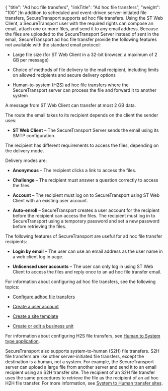{
    "title": "Ad hoc file transfers",
    "linkTitle": "Ad hoc file transfers",
    "weight": "100"
}In addition to scheduled and event-driven server-initiated file transfers, SecureTransport supports ad hoc file transfers. Using the ST Web Client, a SecureTransport user with the required rights can compose an email, attach one or more files, and send it to any email address. Because the files are uploaded to the SecureTransport Server instead of sent in the email, SecureTransport ad hoc file transfer provide the following features not available with the standard email protocol:

-   Large file size (for ST Web Client in a 32-bit browser, a maximum of 2 GB per message)
-   Choice of methods of file delivery to the mail recipient, including limits on allowed recipients and secure delivery options
-   Human-to-system (H2S) ad hoc file transfers where the SecureTransport server can process the file and forward it to another system

A message from ST Web Client can transfer at most 2 GB data.

The route the email takes to its recipient depends on the client the sender uses:

-   **ST Web Client** – The SecureTransport Server sends the email using its SMTP configuration.

The recipient has different requirements to access the files, depending on the delivery mode.

Delivery modes are:

-   **Anonymous** – The recipient clicks a link to access the files.
-   **Challenge** – The recipient must answer a question correctly to access the files.
-   **Account** – The recipient must log on to SecureTransport using ST Web Client with an existing user account.
-   **Auto-enroll** – SecureTransport creates a user account for the recipient before the recipient can access the files. The recipient must log in to SecureTransport using a temporary password and set a new password before retrieving the files.

The following features of SecureTransport are useful for ad hoc file transfer recipients:

-   **Login by email** – The user can use an email address as the user name in a web client log in page.
-   **Unlicensed user accounts** – The user can only log in using ST Web Client to access the files and reply once to an ad hoc file transfer email.

For information about configuring ad hoc file transfers, see the following topics:

-   [Configure adhoc file transfers](../../c_st_setup/t_st_adhocconfiguration)
-   [Create a user account](../../accounts/useraccounts/t_st_create_user_account)
-   [Create a site template](../../c_st_advancedaccountadministration/c_st_sitetemplates/t_st_sitetemplates)
-   [Create or edit a business unit](t_st_businessunits.htm#create)

For information about configuring H2S file transfers, see [Human to System type application](../../accounts/c_st_subscriptions/t_st_subscriptions).

SecureTransport also supports system-to-human (S2H) file transfers. S2H file transfers are like other server-initiated file transfers, except the destination is a human, not a system. For example, the SecureTransport server can upload a large file from another server and send it to an email recipient using an S2H transfer site. The recipient of an S2H file transfer uses the same procedures to retrieve the file as the recipient of an ad hoc H2H file transfer. For more information, see [System to Human transfer sites](../../accounts/transfersites/transfersites-s2h).
